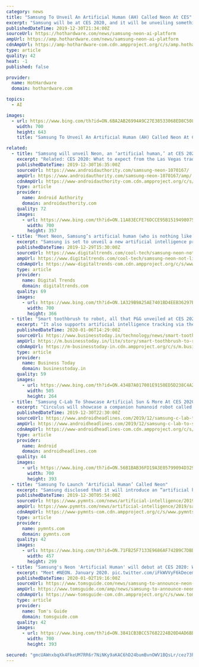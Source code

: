 ```yaml
---
category: news
title: "Samsung To Unveil An Artificial Human (AH) Called Neon At CES"
excerpt: "Samsung will be at CES 2020, and it will be unveiling something vastly different than what it has shown off before called Neon. Neon is said to be an artificial intelligence platform that was developed by Samsung Technology and Advanced Research Lab in the U.S. and is expected to be introduced as a new AI platform of Samsung. Neon has an ..."
publishedDateTime: 2019-12-30T21:34:00Z
sourceUrl: https://hothardware.com/news/samsung-neon-ai-platform
ampUrl: https://amp.hothardware.com/news/samsung-neon-ai-platform
cdnAmpUrl: https://amp-hothardware-com.cdn.ampproject.org/c/s/amp.hothardware.com/news/samsung-neon-ai-platform
type: article
quality: 42
heat: -1
published: false

provider:
  name: HotHardware
  domain: hothardware.com

topics:
  - AI

images:
  - url: https://www.bing.com/th?id=ON.6BA2AB26994A9C27E38533068ED8C508
    width: 700
    height: 643
    title: "Samsung To Unveil An Artificial Human (AH) Called Neon At CES"

related:
  - title: "Samsung will unveil Neon, an ‘artificial human,’ at CES 2020"
    excerpt: "Related: CES 2020: What to expect from the Las Vegas trade show So what is Neon, exactly? That isn’t totally clear yet, but our guess is that it will be a software-based artificial intelligence that will appear human in both its image and communication. The promotional images on the Neon Twitter account show (presumably) fake humans from ..."
    publishedDateTime: 2019-12-30T16:35:00Z
    sourceUrl: https://www.androidauthority.com/samsung-neon-1070167/
    ampUrl: https://www.androidauthority.com/samsung-neon-1070167/amp/
    cdnAmpUrl: https://www-androidauthority-com.cdn.ampproject.org/c/s/www.androidauthority.com/samsung-neon-1070167/amp/
    type: article
    provider:
      name: Android Authority
      domain: androidauthority.com
    quality: 72
    images:
      - url: https://www.bing.com/th?id=ON.11A83ECFE76DCCE95B15194980750F18
        width: 700
        height: 357
  - title: "Meet Neon, Samsung’s artificial human (who is nothing like Bixby) at CES 2020"
    excerpt: "Samsung is set to unveil a new artificial intelligence product named Neon at CES 2020, and apparently, it will be nothing like the company’s A.I.-powered digital assistant Bixby. Not much is known about Neon so far, aside from what has been posted so far on the product’s social media pages. The pinned tweet for Neon’s official Twitter ..."
    publishedDateTime: 2019-12-29T15:30:00Z
    sourceUrl: https://www.digitaltrends.com/cool-tech/samsung-neon-not-like-bixby-unveiling-ces-2020/
    ampUrl: https://www.digitaltrends.com/cool-tech/samsung-neon-not-like-bixby-unveiling-ces-2020/?amp
    cdnAmpUrl: https://www-digitaltrends-com.cdn.ampproject.org/c/s/www.digitaltrends.com/cool-tech/samsung-neon-not-like-bixby-unveiling-ces-2020/?amp
    type: article
    provider:
      name: Digital Trends
      domain: digitaltrends.com
    quality: 69
    images:
      - url: https://www.bing.com/th?id=ON.1A329B9A25AE7401BD4EEB36297BB0E7
        width: 700
        height: 366
  - title: "Smart toothbrush to robot, all that P&G unveiled at CES 2020"
    excerpt: "It also supports artificial intelligence tracking via the Oral-B iO app that provides real-time individual ... RollBot that is claimed to be a first-of-its-kind robot, when controlled with a smartphone using Bluetooth, delivers a fresh roll of toilet paper. SmellSense, on the other hand, is an electronic sensor monitoring system that will ..."
    publishedDateTime: 2020-01-06T14:29:00Z
    sourceUrl: https://www.businesstoday.in/technology/news/smart-toothbrush-to-robot-all-that-pg-unveiled-at-ces-2020/story/393255.html
    ampUrl: https://m.businesstoday.in/lite/story/smart-toothbrush-to-robot-all-that-pg-unveiled-at-ces-2020/1/393255.html
    cdnAmpUrl: https://m-businesstoday-in.cdn.ampproject.org/c/s/m.businesstoday.in/lite/story/smart-toothbrush-to-robot-all-that-pg-unveiled-at-ces-2020/1/393255.html
    type: article
    provider:
      name: Business Today
      domain: businesstoday.in
    quality: 59
    images:
      - url: https://www.bing.com/th?id=ON.434B7A017001E9150ED5D238C4A23A7B
        width: 505
        height: 264
  - title: "Samsung C-Lab To Showcase Artificial Sun & More At CES 2020"
    excerpt: "Circulus will showcase a companion humanoid robot called 'piBo'. Designed for single-person households ... by education and enjoys teaching basic mathematics tricks to school kids in his spare time. Sumit believes in artificial intelligence and dreams of a fully open, intelligent and connected world."
    publishedDateTime: 2019-12-30T22:30:00Z
    sourceUrl: https://www.androidheadlines.com/2019/12/samsung-c-lab-to-showcase-artificial-sun-at-ces-2020.html
    ampUrl: https://www.androidheadlines.com/2019/12/samsung-c-lab-to-showcase-artificial-sun-at-ces-2020.html/amp
    cdnAmpUrl: https://www-androidheadlines-com.cdn.ampproject.org/c/s/www.androidheadlines.com/2019/12/samsung-c-lab-to-showcase-artificial-sun-at-ces-2020.html/amp
    type: article
    provider:
      name: Android
      domain: androidheadlines.com
    quality: 44
    images:
      - url: https://www.bing.com/th?id=ON.56B1BAB36FD19A3E05799094D329A498
        width: 700
        height: 393
  - title: "Samsung To Launch ‘Artificial Human’ Called Neon"
    excerpt: "Samsung disclosed that it will introduce an “artificial human” called Neon at CES 2020 on Jan. 7 that is totally different than its artificial intelligence (AI) assistant Bixby, Digital Trends reported. The limited information about Neon was shared on Samsung’s Twitter account, and includes an “Artificial Human” teaser in several ..."
    publishedDateTime: 2019-12-30T05:54:00Z
    sourceUrl: https://www.pymnts.com/news/artificial-intelligence/2019/samsung-to-launch-artificial-human-called-neon/
    ampUrl: https://www.pymnts.com/news/artificial-intelligence/2019/samsung-to-launch-artificial-human-called-neon/amp/
    cdnAmpUrl: https://www-pymnts-com.cdn.ampproject.org/c/s/www.pymnts.com/news/artificial-intelligence/2019/samsung-to-launch-artificial-human-called-neon/amp/
    type: article
    provider:
      name: pymnts.com
      domain: pymnts.com
    quality: 42
    images:
      - url: https://www.bing.com/th?id=ON.71FB25F7133E9686AF742B9C7DBDCBA3
        width: 457
        height: 299
  - title: "Samsung's Neon 'Artificial Human' will debut at CES 2020: What is it?"
    excerpt: "Meet #NEON. January 2020. pic.twitter.com/iFkWVVyF6kDecember 17, 2019 Samsung has been mindful to not describe it as a voice assistant or artificial intelligence. Instead the company is using terms like ‘artificial human’ or ‘artificial intelligence being’ to market the project. Honored to have so much coverage even before we unveil."
    publishedDateTime: 2020-01-02T19:16:00Z
    sourceUrl: https://www.tomsguide.com/news/samsung-to-announce-neon-at-ces-2020
    ampUrl: https://www.tomsguide.com/amp/news/samsung-to-announce-neon-at-ces-2020
    cdnAmpUrl: https://www-tomsguide-com.cdn.ampproject.org/c/s/www.tomsguide.com/amp/news/samsung-to-announce-neon-at-ces-2020
    type: article
    provider:
      name: Tom's Guide
      domain: tomsguide.com
    quality: 42
    images:
      - url: https://www.bing.com/th?id=ON.3841CB3BCC57682224B20D4AD6BD9799
        width: 700
        height: 393

secured: "gmcUAWnxbqXk4FkeUM7RR6r7NiNKy9aKAC6hD24bumBvnOWV1BQsLr/cez73h7GxdFgJ2XnPJSU3SoKebtcvg71Rm/mfnff4yeB3Ky9gWsbrYVpQqsROsszVBO/+r4Cjnk7CuJuRSEpXj4vWGv29TQj3TDPTQt7SEQ2myJ+I+lls9TqDUteP3mynzsk6+W8Cx4rmOzwtRzYYTVcOs9hm2n1UsAoz7r1aJRT85YVoaP208XliCLdLhDEhD6Mj8Hw/jk26cX6tLwvqhmMz854YXw==;PiSHmaRQ0d9Dk5ezvbBLgw=="
---
```


